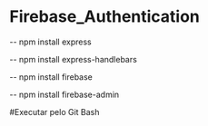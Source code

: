 # Firebase_Authentication

-- npm install express

-- npm install express-handlebars

-- npm install firebase

-- npm install firebase-admin

#Executar pelo Git Bash
